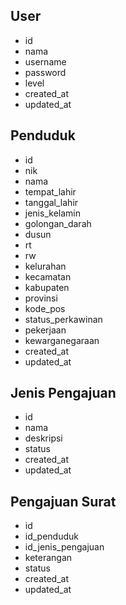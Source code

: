## User
- id
- nama
- username
- password
- level
- created_at
- updated_at

## Penduduk
- id
- nik
- nama
- tempat_lahir
- tanggal_lahir
- jenis_kelamin
- golongan_darah
- dusun
- rt
- rw
- kelurahan
- kecamatan
- kabupaten
- provinsi
- kode_pos
- status_perkawinan
- pekerjaan
- kewarganegaraan
- created_at
- updated_at


## Jenis Pengajuan
- id
- nama
- deskripsi
- status
- created_at
- updated_at


## Pengajuan Surat
- id
- id_penduduk
- id_jenis_pengajuan
- keterangan
- status
- created_at
- updated_at
